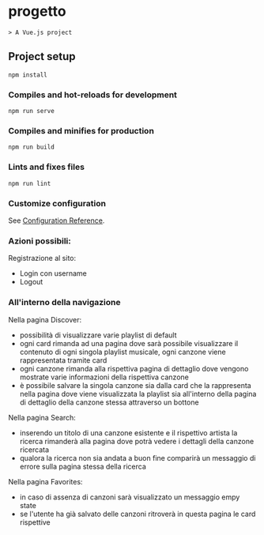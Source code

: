 # progetto
```
> A Vue.js project
```
## Project setup
```
npm install
```

### Compiles and hot-reloads for development
```
npm run serve
```

### Compiles and minifies for production
```
npm run build
```

### Lints and fixes files
```
npm run lint
```

### Customize configuration
See [Configuration Reference](https://cli.vuejs.org/config/).

### Azioni possibili:

Registrazione al sito:
- Login con username
- Logout

### All'interno della navigazione
Nella pagina Discover:
- possibilità di visualizzare varie playlist di default
- ogni card rimanda ad una pagina dove sarà possibile visualizzare il contenuto di ogni singola playlist musicale, ogni canzone viene rappresentata tramite card
- ogni canzone rimanda alla rispettiva pagina di dettaglio dove vengono mostrate varie informazioni della rispettiva canzone
- è possibile salvare la singola canzone sia dalla card che la rappresenta nella pagina dove viene visualizzata la playlist sia all'interno della pagina di dettaglio della canzone stessa attraverso un bottone

Nella pagina Search:
- inserendo un titolo di una canzone esistente e il rispettivo artista la ricerca rimanderà alla pagina dove potrà vedere i dettagli della canzone ricercata
- qualora la ricerca non sia andata a buon fine comparirà un messaggio di errore sulla pagina stessa della ricerca

Nella pagina Favorites:
- in caso di assenza di canzoni sarà visualizzato un messaggio empy state
- se l'utente ha già salvato delle canzoni ritroverà in questa pagina le card rispettive
